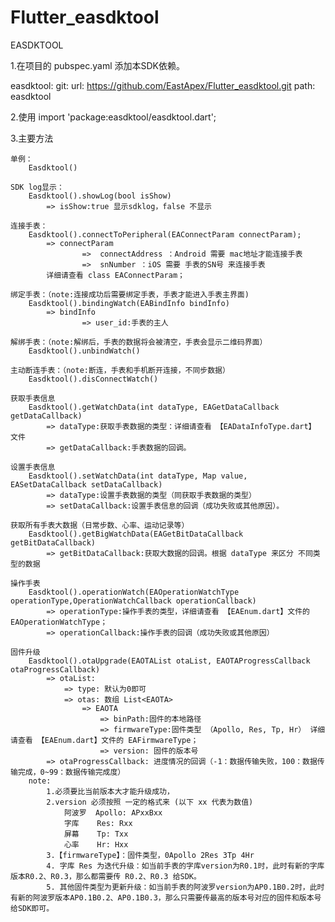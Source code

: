# Flutter_easdktool
EASDKTOOL

1.在项目的 pubspec.yaml 添加本SDK依赖。

  easdktool:
    git:
      url: https://github.com/EastApex/Flutter_easdktool.git
      path: easdktool

2.使用
import 'package:easdktool/easdktool.dart';

3.主要方法
        
    单例：
        Easdktool()
    
    SDK log显示：
        Easdktool().showLog(bool isShow)
            => isShow:true 显示sdklog，false 不显示
    
    连接手表：
        Easdktool().connectToPeripheral(EAConnectParam connectParam);
            => connectParam
                    =>  connectAddress ：Android 需要 mac地址才能连接手表
                    =>  snNumber ：iOS 需要 手表的SN号 来连接手表
            详细请查看 class EAConnectParam；
            
    绑定手表：（note:连接成功后需要绑定手表，手表才能进入手表主界面)
        Easdktool().bindingWatch(EABindInfo bindInfo)
            => bindInfo
                    => user_id:手表的主人
             
    解绑手表：（note:解绑后，手表的数据将会被清空，手表会显示二维码界面）
        Easdktool().unbindWatch()
        
    主动断连手表：（note:断连，手表和手机断开连接，不同步数据）
        Easdktool().disConnectWatch() 
        
    获取手表信息
        Easdktool().getWatchData(int dataType, EAGetDataCallback getDataCallback) 
            => dataType:获取手表数据的类型：详细请查看 【EADataInfoType.dart】 文件
            => getDataCallback:手表数据的回调。
            
    设置手表信息
        Easdktool().setWatchData(int dataType, Map value, EASetDataCallback setDataCallback)
            => dataType:设置手表数据的类型（同获取手表数据的类型）
            => setDataCallback:设置手表信息的回调（成功失败或其他原因）。
            
    获取所有手表大数据（日常步数、心率、运动记录等）
        Easdktool().getBigWatchData(EAGetBitDataCallback getBitDataCallback)
            => getBitDataCallback:获取大数据的回调。根据 dataType 来区分 不同类型的数据 
            
    操作手表
        Easdktool().operationWatch(EAOperationWatchType operationType,OperationWatchCallback operationCallback)
            => operationType:操作手表的类型，详细请查看 【EAEnum.dart】文件的 EAOperationWatchType；
            => operationCallback:操作手表的回调（成功失败或其他原因）
    
    固件升级
        Easdktool().otaUpgrade(EAOTAList otaList, EAOTAProgressCallback otaProgressCallback)
            => otaList:
                => type: 默认为0即可
                => otas: 数组 List<EAOTA>
                    => EAOTA
                        => binPath:固件的本地路径
                        => firmwareType:固件类型 （Apollo, Res, Tp, Hr） 详细请查看 【EAEnum.dart】文件的 EAFirmwareType；
                        => version: 固件的版本号
            => otaProgressCallback: 进度情况的回调（-1：数据传输失败，100：数据传输完成，0~99：数据传输完成度）
        note:
            1.必须要比当前版本大才能升级成功，
            2.version 必须按照 一定的格式来 (以下 xx 代表为数值)
                阿波罗  Apollo: APxxBxx
                字库    Res: Rxx
                屏幕    Tp: Txx
                心率    Hr: Hxx
            3.【firmwareType】：固件类型，0Apollo 2Res 3Tp 4Hr
            4. 字库 Res 为迭代升级：如当前手表的字库version为R0.1时，此时有新的字库版本R0.2、R0.3，那么都需要传 R0.2、R0.3 给SDK。
            5. 其他固件类型为更新升级：如当前手表的阿波罗version为AP0.1B0.2时，此时有新的阿波罗版本AP0.1B0.2、AP0.1B0.3，那么只需要传最高的版本号对应的固件和版本号 给SDK即可。
    
    
